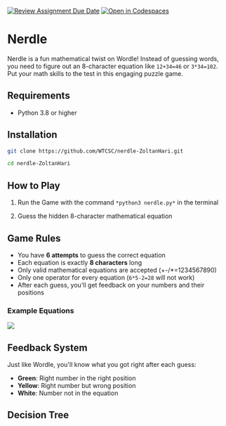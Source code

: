 [![Review Assignment Due Date](https://classroom.github.com/assets/deadline-readme-button-22041afd0340ce965d47ae6ef1cefeee28c7c493a6346c4f15d667ab976d596c.svg)](https://classroom.github.com/a/Tm7PdKHd)
[![Open in Codespaces](https://classroom.github.com/assets/launch-codespace-2972f46106e565e64193e422d61a12cf1da4916b45550586e14ef0a7c637dd04.svg)](https://classroom.github.com/open-in-codespaces?assignment_repo_id=20864932)
<!-- 
   Assignment Notes:
   - To run the game, execute `python3 nerdle.py` in the terminal.
   - Your task is to implement the equation generation functions in `equation_generator.py` and the solution validator in `game_engine.py`.
   - Don't forget to import your modules.
   - PAY ATTENTION TO THE TODO COMMENTS IN THE CODE.
   - Each function has comments detailing its purpose and requirements.
   - Code is automatically tested *every time* you push changes to GitHub.
-->

# Nerdle 

Nerdle is a fun mathematical twist on Wordle! Instead of guessing words, you need to figure out an 8-character equation like `12+34=46` or `3*34=102`. Put your math skills to the test in this engaging puzzle game.


## Requirements
- Python 3.8 or higher


## Installation
```bash
git clone https://github.com/WTCSC/nerdle-ZoltanHari.git

cd nerdle-ZoltanHari
```

## How to Play

1. Run the Game with the command ``*python3 nerdle.py*`` in the terminal
 
2. Guess the hidden 8-character mathematical equation

## Game Rules
- You have **6 attempts** to guess the correct equation
- Each equation is exactly **8 characters** long 
- Only valid mathematical equations are accepted (+-/*=1234567890)
- Only one operator for every equation (`6*5-2=28` will not work)
- After each guess, you'll get feedback on your numbers and their positions

### Example Equations

![](nerdle1.png)

## Feedback System
Just like Wordle, you'll know what you got right after each guess:
- **Green**: Right number in the right position
- **Yellow**: Right number but wrong position  
- **White**: Number not in the equation

## Decision Tree